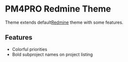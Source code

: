 PM4PRO Redmine Theme
====================

Theme extends default[Redmine](http://redmine.org) theme with some features.

Features
--------

* Colorful priorities
* Bold subproject names on project listing